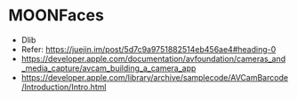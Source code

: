# MOONFaces

* Dlib
* Refer: <https://juejin.im/post/5d7c9a9751882514eb456ae4#heading-0>
* <https://developer.apple.com/documentation/avfoundation/cameras_and_media_capture/avcam_building_a_camera_app>
* <https://developer.apple.com/library/archive/samplecode/AVCamBarcode/Introduction/Intro.html>

